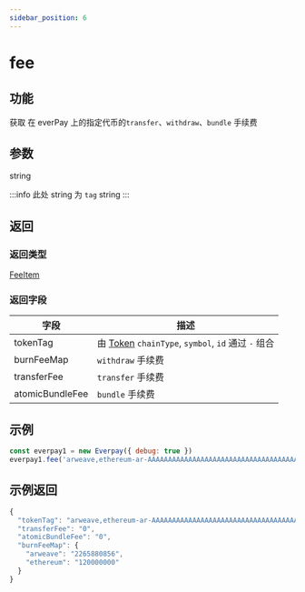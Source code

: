 ```yaml
---
sidebar_position: 6
---
```


# fee

## 功能
获取 在 everPay 上的指定代币的`transfer`、`withdraw`、`bundle` 手续费

## 参数
string

:::info
此处 string 为 `tag` string
:::

## 返回
### 返回类型
[FeeItem](../types#feeitem)

### 返回字段
|字段|描述|
|---|---|
|tokenTag|由 [Token](./info#token-字段描述) `chainType`, `symbol`, `id` 通过 `-` 组合|
|burnFeeMap|`withdraw` 手续费|
|transferFee| `transfer` 手续费|
|atomicBundleFee| `bundle` 手续费|

## 示例

```js
const everpay1 = new Everpay({ debug: true })
everpay1.fee('arweave,ethereum-ar-AAAAAAAAAAAAAAAAAAAAAAAAAAAAAAAAAAAAAAAAAAA,0xcc9141efa8c20c7df0778748255b1487957811be').then(console.log)
```

## 示例返回
```js
{
  "tokenTag": "arweave,ethereum-ar-AAAAAAAAAAAAAAAAAAAAAAAAAAAAAAAAAAAAAAAAAAA,0xcc9141efa8c20c7df0778748255b1487957811be",
  "transferFee": "0",
  "atomicBundleFee": "0",
  "burnFeeMap": {
    "arweave": "2265880856",
    "ethereum": "120000000"
  }
}
```